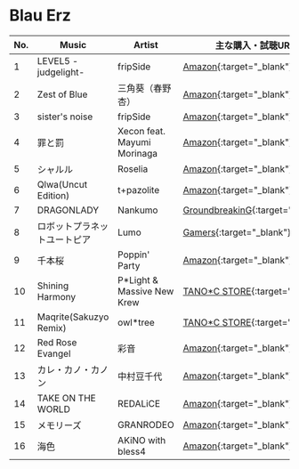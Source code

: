 # Blau Erz

| No. | Music| Artist| 主な購入・試聴URL|
|-----|------------------------------|-----------------------------|------------------------------------------------------------------------------------------------------------------------------------------------------------------------------------------------------------------------------------------------------------------------------------------------------------------------------------------------------------------------------------------------------------------------------------------------------------------------------------------------------------|
| 1 | LEVEL5 -judgelight-| fripSide| [Amazon](https://www.amazon.co.jp/TV%E3%82%A2%E3%83%8B%E3%83%A1%E3%80%8C%E3%81%A8%E3%81%82%E3%82%8B%E7%A7%91%E5%AD%A6%E3%81%AE%E8%B6%85%E9%9B%BB%E7%A3%81%E7%A0%B2%E3%80%8D%E6%96%B0OP%E3%83%86%E3%83%BC%E3%83%9E-LEVEL5-judgelight-fripSide/dp/B003063HTM/ref=sr_1_1?__mk_ja_JP=%E3%82%AB%E3%82%BF%E3%82%AB%E3%83%8A&dchild=1&keywords=LEVEL5+fripSide&qid=1593258194&s=music&sr=1-1){:target="_blank"} |
| 2 | Zest of Blue | 三角葵（春野杏）| [Amazon](https://www.amazon.co.jp/ONGEKI-Vocal-Collection-%E6%98%9F%E5%92%B2%E3%81%82%E3%81%8B%E3%82%8A-%E8%B5%A4%E5%B0%BE%E3%81%B2%E3%81%8B%E3%82%8B/dp/B07FT4JB18){:target="_blank"} |
| 3 | sister's noise | fripSide| [Amazon](https://www.amazon.co.jp/infinite-synthesis-2-%E9%80%9A%E5%B8%B8%E7%9B%A4-fripSide/dp/B00L2AYXHI){:target="_blank"} |
| 4 | 罪と罰 | Xecon feat. Mayumi Morinaga | [Amazon](https://www.amazon.co.jp/beatmania-IIDX-SPADA-ORIGINAL-SOUNDTRACK/dp/B00G9AKWVM){:target="_blank"}|
| 5 | シャルル | Roselia | [Amazon](https://www.amazon.co.jp/%E3%83%90%E3%83%B3%E3%83%89%E3%83%AA%EF%BC%81-%E3%82%AC%E3%83%BC%E3%83%AB%E3%82%BA%E3%83%90%E3%83%B3%E3%83%89%E3%83%91%E3%83%BC%E3%83%86%E3%82%A3%EF%BC%81%E3%82%AB%E3%83%90%E3%83%BC%E3%82%B3%E3%83%AC%E3%82%AF%E3%82%B7%E3%83%A7%E3%83%B3Vol-2-%E9%80%9A%E5%B8%B8%E7%9B%A4-PoppinParty/dp/B07MGXFY7J){:target="_blank"}|
| 6 | Qlwa(Uncut Edition)| t+pazolite| [Amazon](https://www.amazon.co.jp/%E3%82%B0%E3%83%AB%E3%83%BC%E3%83%B4%E3%82%B3%E3%83%BC%E3%82%B9%E3%82%BF%E3%83%BC-%E3%82%AA%E3%83%AA%E3%82%B8%E3%83%8A%E3%83%AB%E3%82%B5%E3%82%A6%E3%83%B3%E3%83%89%E3%83%88%E3%83%A9%E3%83%83%E3%82%AF-%E3%83%96%E3%83%BC%E3%82%B9%E3%83%88-ZUNTATA/dp/B01B3IKHBE){:target="_blank"}|
| 7 | DRAGONLADY | Nankumo | [GroundbreakinG](https://gdbg.tv/2009/){:target="_blank"}|
| 8 | ロボットプラネットユートピア | Lumo| [Gamers](https://www.gamers.co.jp/pn/pd/10299112/){:target="_blank"} |
| 9 | 千本桜| Poppin' Party | [Amazon](https://www.amazon.co.jp/%E3%83%90%E3%83%B3%E3%83%89%E3%83%AA-%E3%82%AC%E3%83%BC%E3%83%AB%E3%82%BA%E3%83%90%E3%83%B3%E3%83%89%E3%83%91%E3%83%BC%E3%83%86%E3%82%A3-%E3%82%AB%E3%83%90%E3%83%BC%E3%82%B3%E3%83%AC%E3%82%AF%E3%82%B7%E3%83%A7%E3%83%B3-Vol-1-%E3%82%AA%E3%83%A0%E3%83%8B%E3%83%90%E3%82%B9/dp/B07BF248HM){:target="_blank"}|
| 10| Shining Harmony| P*Light & Massive New Krew| [TANO*C STORE](https://www.tanocstore.net/shopdetail/000000002073/){:target="_blank"}|
| 11| Maqrite(Sakuzyo Remix) | owl*tree| [TANO*C STORE](https://www.tanocstore.net/shopdetail/000000002362/){:target="_blank"}|
| 12| Red Rose Evangel | 彩音 | [Amazon](https://www.amazon.co.jp/cry-out-%E5%BD%A9%E9%9F%B3/dp/B007WH1MG0){:target="_blank"}|
| 13| カレ・カノ・カノン | 中村豆千代 | [Amazon](https://www.amazon.co.jp/%E5%A4%AA%E9%BC%93%E3%81%AE%E9%81%94%E4%BA%BA-%E3%82%AA%E3%83%AA%E3%82%B8%E3%83%8A%E3%83%AB%E3%82%B5%E3%82%A6%E3%83%B3%E3%83%89%E3%83%88%E3%83%A9%E3%83%83%E3%82%AF%E3%80%8C%E3%82%B5%E3%83%B3%E3%83%88%E3%83%A92008%E3%80%8D-%E3%82%B2%E3%83%BC%E3%83%A0%E3%83%BB%E3%83%9F%E3%83%A5%E3%83%BC%E3%82%B8%E3%83%83%E3%82%AF/dp/B00169ZD38){:target="_blank"}|
| 14| TAKE ON THE WORLD| REDALiCE| [Amazon](https://www.amazon.co.jp/ONGEKI-Sound-Collection-02%E3%80%8C-%E3%82%B5%E3%83%9E%E3%83%BC%E3%82%BF%E3%82%A4%E3%83%A0/dp/B07W8YD6HK){:target="_blank"}|
| 15| メモリーズ | GRANRODEO | [Amazon](https://www.amazon.co.jp/%E3%83%A1%E3%83%A2%E3%83%AA%E3%83%BC%E3%82%BA-GRANRODEO/dp/B00U638EWC/ref=sr_1_3?__mk_ja_JP=%E3%82%AB%E3%82%BF%E3%82%AB%E3%83%8A&dchild=1&keywords=%E3%83%A1%E3%83%A2%E3%83%AA%E3%83%BC%E3%82%BA+granrodeo&qid=1593259125&s=music&sr=1-3){:target="_blank"}|
| 16| 海色 | AKiNO with bless4 | [Amazon](https://www.amazon.co.jp/TV%E3%82%A2%E3%83%8B%E3%83%A1%E3%80%8E%E8%89%A6%E9%9A%8A%E3%81%93%E3%82%8C%E3%81%8F%E3%81%97%E3%82%87%E3%82%93-%E8%89%A6%E3%81%93%E3%82%8C-%E3%80%8F%E3%82%AA%E3%83%BC%E3%83%97%E3%83%8B%E3%83%B3%E3%82%B0%E3%83%86%E3%83%BC%E3%83%9E%E3%80%8C%E6%B5%B7%E8%89%B2-%E3%81%BF%E3%81%84%E3%82%8D-AKINO-bless4/dp/B00R71FIGG/ref=sr_1_2?__mk_ja_JP=%E3%82%AB%E3%82%BF%E3%82%AB%E3%83%8A&dchild=1&keywords=%E6%B5%B7%E8%89%B2+AKiNO+with+bless4&qid=1593259158&s=music&sr=1-2){:target="_blank"} |
